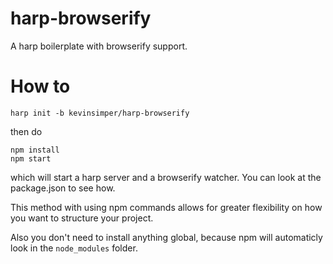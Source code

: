 harp-browserify
===============

A harp boilerplate with browserify support.

How to
===============

```
harp init -b kevinsimper/harp-browserify
```

then do

```
npm install
npm start
```

which will start a harp server and a browserify watcher. You can look at the package.json to see how.

This method with using npm commands allows for greater flexibility on how you want to structure your project.

Also you don't need to install anything global, because npm will automaticly look in the `node_modules` folder.

